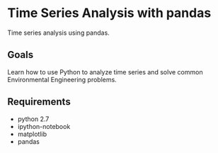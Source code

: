 # Time Series Analysis with pandas
Time series analysis using pandas.

## Goals
Learn how to use Python to analyze time series and solve common Environmental Engineering problems.

## Requirements
- python 2.7
- ipython-notebook
- matplotlib
- pandas
